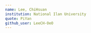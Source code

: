 ```yaml
---
name: Lee, ChiHsuan
institution: National Ilan University
quote: PiYan
github_user: LeeCH-OeO
---
```

